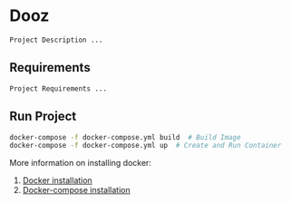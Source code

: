 # Dooz
```text
Project Description ...
```

## Requirements
```text
Project Requirements ...
```

## Run Project
```bash
docker-compose -f docker-compose.yml build  # Build Image
docker-compose -f docker-compose.yml up  # Create and Run Container
``` 
More information on installing docker:
1. [Docker  installation](https://docs.docker.com/engine/installation/linux/ubuntulinux/)
2. [Docker-compose installation](https://docs.docker.com/compose/install/)
